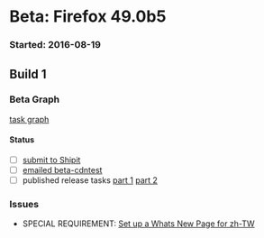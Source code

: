 # Beta: Firefox 49.0b5

### Started: 2016-08-19

## Build 1

### Beta Graph
[task graph](https://tools.taskcluster.net/task-group-inspector/#17Yj4-b7Sfu9vq8eBaa31A)


#### Status
- [ ] [submit to Shipit](https://wiki.mozilla.org/Release:Release_Automation_on_Mercurial:Starting_a_Release#Submit_to_Ship_It)
- [ ] [emailed beta-cdntest](../how-tos/relpro.md#1-email-drivers-re-release-live-on-test-channel)
- [ ] published release tasks [part 1](../how-tos/relpro.md#3-publish-release) [part 2](../how-tos/relpro.md#4-post-release-step)

### Issues
- SPECIAL REQUIREMENT: [Set up a Whats New Page for zh-TW](https://bugzilla.mozilla.org/show_bug.cgi?id=1292637)


